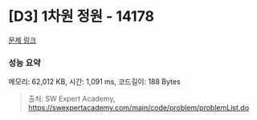 # [D3] 1차원 정원 - 14178 

[문제 링크](https://swexpertacademy.com/main/code/problem/problemDetail.do?contestProbId=AX_N3oSqcyUDFARi) 

### 성능 요약

메모리: 62,012 KB, 시간: 1,091 ms, 코드길이: 188 Bytes



> 출처: SW Expert Academy, https://swexpertacademy.com/main/code/problem/problemList.do